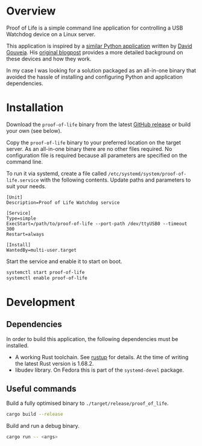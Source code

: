 # Overview

Proof of Life is a simple command line application for controlling a USB Watchdog device on a Linux server.

This application is inspired by a [similar Python application](https://github.com/zatarra/usb-watchdog) written by [David Gouveia](https://github.com/zatarra). His [original blogpost](https://www.davidgouveia.net/2018/02/how-to-create-your-own-script-for-a-usb-watchdog/) provides a more detailed background on these devices and how they work.

In my case I was looking for a solution packaged as an all-in-one binary that avoided the hassle of installing and configuring Python and application dependencies.

# Installation

Download the `proof-of-life` binary from the latest [GitHub release](https://github.com/brettch/proof-of-life/releases) or build your own (see below).

Copy the `proof-of-life` binary to your preferred location on the target server. As an all-in-one binary there are no other files required. No configuration file is required because all parameters are specified on the command line.

To run it via systemd, create a file called `/etc/systemd/system/proof-of-life.service` with the following contents. Update paths and parameters to suit your needs.

```
[Unit]
Description=Proof of Life Watchdog service

[Service]
Type=simple
ExecStart=/path/to/proof-of-life --port-path /dev/ttyUSB0 --timeout 300
Restart=always

[Install]
WantedBy=multi-user.target

```

Start the service and enable it to start on boot.
```bash
systemctl start proof-of-life
systemctl enable proof-of-life
```

# Development

## Dependencies

In order to build this application, the following dependencies must be installed.

* A working Rust toolchain. See [rustup](https://rustup.rs/) for details. At the time of writing the latest Rust version is 1.68.2.
* libudev library. On Fedora this is part of the `systemd-devel` package.

## Useful commands

Build a fully optimised binary to `./target/release/proof_of_life`.

```bash
cargo build --release
```

Build and run a debug binary.

```bash
cargo run -- <args>
```
